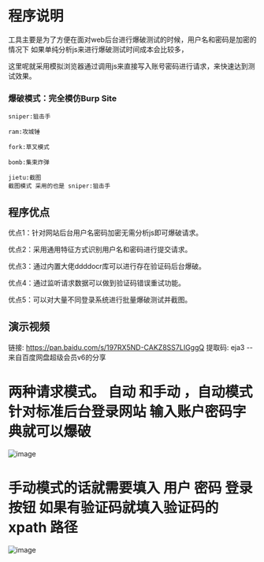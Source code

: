 # 程序说明

工具主要是为了方便在面对web后台进行爆破测试的时候，用户名和密码是加密的情况下
如果单纯分析js来进行爆破测试时间成本会比较多，

这里呢就采用模拟浏览器通过调用js来直接写入账号密码进行请求，来快速达到测试效果。

### 爆破模式：完全模仿Burp Site

```
sniper:狙击手
```

```
ram:攻城锤
```

```
fork:草叉模式
```

```
bomb:集束炸弹
```

```
jietu:截图
截图模式 采用的也是 sniper:狙击手
```

## 程序优点

优点1：针对网站后台用户名密码加密无需分析js即可爆破请求。

优点2：采用通用特征方式识别用户名和密码进行提交请求。

优点3：通过内置大佬ddddocr库可以进行存在验证码后台爆破。

优点4：通过监听请求数据可以做到验证码错误重试功能。


优点5：可以对大量不同登录系统进行批量爆破测试并截图。






## 演示视频
链接: https://pan.baidu.com/s/197RX5ND-CAKZ8SS7LIGggQ 提取码: eja3 
--来自百度网盘超级会员v6的分享

# 两种请求模式。 自动 和手动 ，自动模式针对标准后台登录网站 输入账户密码字典就可以爆破 

![image](https://github.com/gubeihc/blasting/blob/main/image/zd.png)


# 手动模式的话就需要填入 用户 密码 登录按钮 如果有验证码就填入验证码的xpath 路径  
![image](https://github.com/gubeihc/blasting/blob/main/image/sd.png)
